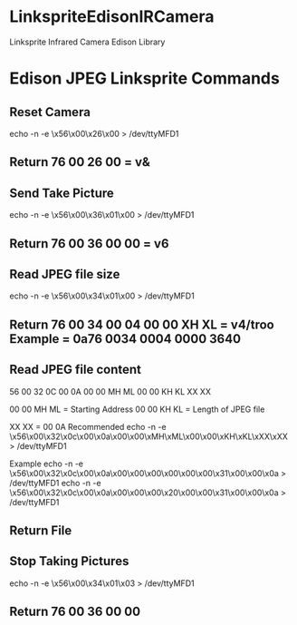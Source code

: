 # LinkspriteEdisonIRCamera
Linksprite Infrared Camera Edison Library

Edison JPEG Linksprite Commands
===================

Reset Camera
-------------
echo -n -e \\x56\\x00\\x26\\x00 > /dev/ttyMFD1

Return 
76 00 26 00 = v&
----------

Send Take Picture
-------------
echo -n -e \\x56\\x00\\x36\\x01\\x00 > /dev/ttyMFD1

Return 
76 00 36 00 00 = v6
----------

Read JPEG file size
-------------
echo -n -e \\x56\\x00\\x34\\x01\\x00 > /dev/ttyMFD1

Return 
76 00 34 00 04 00 00 XH XL = v4/troo
Example = 0a76 0034 0004 0000 3640 
----------


Read JPEG file content
-------------
56 00 32 0C 00 0A 00 00 MH ML 00 00 KH KL XX XX 

00 00 MH ML = Starting Address
00 00 KH KL = Length of JPEG file 

XX XX = 00 0A	Recommended
echo -n -e \\x56\\x00\\x32\\x0c\\x00\\x0a\\x00\\x00\\xMH\\xML\\x00\\x00\\xKH\\xKL\\xXX\\xXX > /dev/ttyMFD1

Example
echo -n -e \\x56\\x00\\x32\\x0c\\x00\\x0a\\x00\\x00\\x00\\x00\\x00\\x00\\x31\\x00\\x00\\x0a > /dev/ttyMFD1
echo -n -e \\x56\\x00\\x32\\x0c\\x00\\x0a\\x00\\x00\\x00\\x20\\x00\\x00\\x31\\x00\\x00\\x0a > /dev/ttyMFD1


Return 
File
----------

Stop Taking Pictures
-------------
echo -n -e \\x56\\x00\\x34\\x01\\x03 > /dev/ttyMFD1

Return 
76 00 36 00 00 
----------
